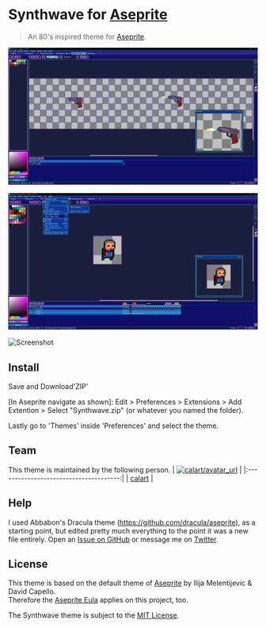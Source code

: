 # Synthwave for [Aseprite](https://www.aseprite.org/)

> An 80's inspired theme for [Aseprite](https://www.aseprite.org/).

![Screenshot](./screenshot.png)

![Screenshot](./screenshot2.png)

![Screenshot](./screenshot3.png)

## Install

Save and Download'ZIP'

[In Aseprite navigate as shown]:
Edit > Preferences > Extensions > Add Extention > Select "Synthwave.zip" (or whatever you named the folder).

Lastly go to 'Themes' inside 'Preferences' and select the theme.

## Team

This theme is maintained by the following person.
| [![calart/avatar_url]][calart] |
|:--------------------------------------:|
|              [calart]              |

[calart]: https://github.com/calart
[calart/avatar_url]: https://avatars.githubusercontent.com/u/70825079?s=40&v=4



## Help
I used Abbabon's Dracula theme (https://github.com/dracula/aseprite), as a starting point, but edited pretty much everything to the point it was a new file entirely. 
Open an [Issue on GitHub](https://github.com/calart/aseprite-synthwave-theme/issues/new "New Issue &#183; calart/aseprite-synthwave-theme") or message me on [Twitter](https://twitter.com/pronomicalart).

## License
This theme is based on the default theme of [Aseprite](http://aseprite.org "Aseprite - Animated sprite editor & pixel art tool") by Ilija Melentijevic & David Capello.  
Therefore the [Aseprite Eula](https://github.com/aseprite/aseprite/blob/master/EULA.txt "aseprite/EULA.txt at master &#183; aseprite/aseprite") applies on this project, too.

The Synthwave theme is subject to the [MIT License](./LICENSE).
